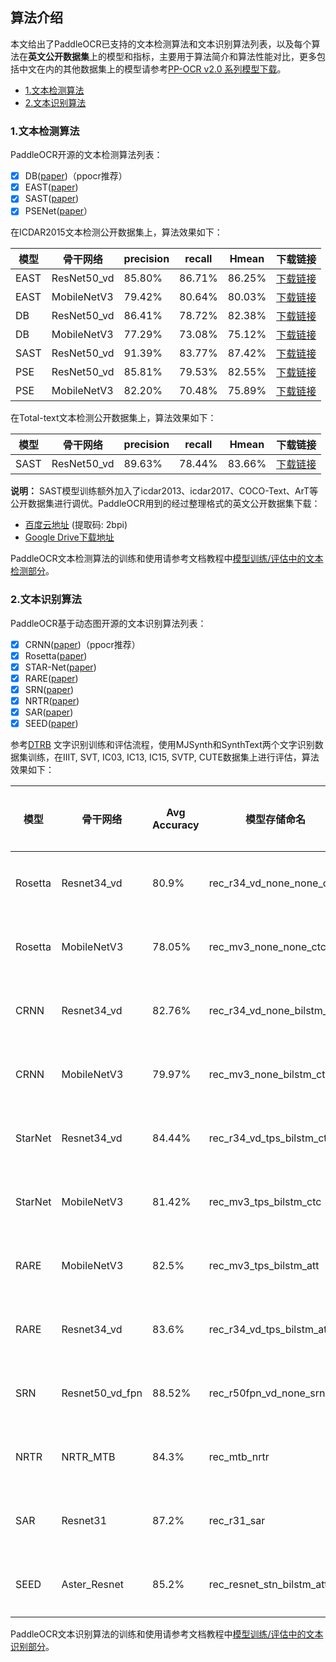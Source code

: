 <a name="算法介绍"></a>
## 算法介绍
本文给出了PaddleOCR已支持的文本检测算法和文本识别算法列表，以及每个算法在**英文公开数据集**上的模型和指标，主要用于算法简介和算法性能对比，更多包括中文在内的其他数据集上的模型请参考[PP-OCR v2.0 系列模型下载](./models_list.md)。

- [1.文本检测算法](#文本检测算法)
- [2.文本识别算法](#文本识别算法)

<a name="文本检测算法"></a>
### 1.文本检测算法

PaddleOCR开源的文本检测算法列表：
- [x]  DB([paper]( https://arxiv.org/abs/1911.08947))（ppocr推荐）
- [x]  EAST([paper](https://arxiv.org/abs/1704.03155))
- [x]  SAST([paper](https://arxiv.org/abs/1908.05498))
- [x]  PSENet([paper](https://arxiv.org/abs/1903.12473v2)）

在ICDAR2015文本检测公开数据集上，算法效果如下：

|模型|骨干网络|precision|recall|Hmean|下载链接|
| --- | --- | --- | --- | --- | --- |
|EAST|ResNet50_vd|85.80%|86.71%|86.25%|[下载链接](https://paddleocr.bj.bcebos.com/dygraph_v2.0/en/det_r50_vd_east_v2.0_train.tar)|
|EAST|MobileNetV3|79.42%|80.64%|80.03%|[下载链接](https://paddleocr.bj.bcebos.com/dygraph_v2.0/en/det_mv3_east_v2.0_train.tar)|
|DB|ResNet50_vd|86.41%|78.72%|82.38%|[下载链接](https://paddleocr.bj.bcebos.com/dygraph_v2.0/en/det_r50_vd_db_v2.0_train.tar)|
|DB|MobileNetV3|77.29%|73.08%|75.12%|[下载链接](https://paddleocr.bj.bcebos.com/dygraph_v2.0/en/det_mv3_db_v2.0_train.tar)|
|SAST|ResNet50_vd|91.39%|83.77%|87.42%|[下载链接](https://paddleocr.bj.bcebos.com/dygraph_v2.0/en/det_r50_vd_sast_icdar15_v2.0_train.tar)|
|PSE|ResNet50_vd|85.81%|79.53%|82.55%|[下载链接](https://paddleocr.bj.bcebos.com/dygraph_v2.1/en_det/det_r50_vd_pse_v2.0_train.tar)|
|PSE|MobileNetV3|82.20%|70.48%|75.89%|[下载链接](https://paddleocr.bj.bcebos.com/dygraph_v2.1/en_det/det_mv3_pse_v2.0_train.tar)|

在Total-text文本检测公开数据集上，算法效果如下：

|模型|骨干网络|precision|recall|Hmean|下载链接|
| --- | --- | --- | --- | --- | --- |
|SAST|ResNet50_vd|89.63%|78.44%|83.66%|[下载链接](https://paddleocr.bj.bcebos.com/dygraph_v2.0/en/det_r50_vd_sast_totaltext_v2.0_train.tar)|

**说明：** SAST模型训练额外加入了icdar2013、icdar2017、COCO-Text、ArT等公开数据集进行调优。PaddleOCR用到的经过整理格式的英文公开数据集下载：
* [百度云地址](https://pan.baidu.com/s/12cPnZcVuV1zn5DOd4mqjVw) (提取码: 2bpi)
* [Google Drive下载地址](https://drive.google.com/drive/folders/1ll2-XEVyCQLpJjawLDiRlvo_i4BqHCJe?usp=sharing)

PaddleOCR文本检测算法的训练和使用请参考文档教程中[模型训练/评估中的文本检测部分](./detection.md)。


<a name="文本识别算法"></a>
### 2.文本识别算法

PaddleOCR基于动态图开源的文本识别算法列表：
- [x]  CRNN([paper](https://arxiv.org/abs/1507.05717))（ppocr推荐）
- [x]  Rosetta([paper](https://arxiv.org/abs/1910.05085))
- [x]  STAR-Net([paper](http://www.bmva.org/bmvc/2016/papers/paper043/index.html))
- [x]  RARE([paper](https://arxiv.org/abs/1603.03915v1))
- [x]  SRN([paper](https://arxiv.org/abs/2003.12294))
- [x]  NRTR([paper](https://arxiv.org/abs/1806.00926v2))
- [x]  SAR([paper](https://arxiv.org/abs/1811.00751v2))
- [x]  SEED([paper](https://arxiv.org/pdf/2005.10977.pdf))

参考[DTRB](https://arxiv.org/abs/1904.01906) 文字识别训练和评估流程，使用MJSynth和SynthText两个文字识别数据集训练，在IIIT, SVT, IC03, IC13, IC15, SVTP, CUTE数据集上进行评估，算法效果如下：

|模型|骨干网络|Avg Accuracy|模型存储命名|下载链接|
|---|---|---|---|---|
|Rosetta|Resnet34_vd|80.9%|rec_r34_vd_none_none_ctc|[下载链接](https://paddleocr.bj.bcebos.com/dygraph_v2.0/en/rec_r34_vd_none_none_ctc_v2.0_train.tar)|
|Rosetta|MobileNetV3|78.05%|rec_mv3_none_none_ctc|[下载链接](https://paddleocr.bj.bcebos.com/dygraph_v2.0/en/rec_mv3_none_none_ctc_v2.0_train.tar)|
|CRNN|Resnet34_vd|82.76%|rec_r34_vd_none_bilstm_ctc|[下载链接](https://paddleocr.bj.bcebos.com/dygraph_v2.0/en/rec_r34_vd_none_bilstm_ctc_v2.0_train.tar)|
|CRNN|MobileNetV3|79.97%|rec_mv3_none_bilstm_ctc|[下载链接](https://paddleocr.bj.bcebos.com/dygraph_v2.0/en/rec_mv3_none_bilstm_ctc_v2.0_train.tar)|
|StarNet|Resnet34_vd|84.44%|rec_r34_vd_tps_bilstm_ctc|[下载链接](https://paddleocr.bj.bcebos.com/dygraph_v2.0/en/rec_r34_vd_tps_bilstm_ctc_v2.0_train.tar)|
|StarNet|MobileNetV3|81.42%|rec_mv3_tps_bilstm_ctc|[下载链接](https://paddleocr.bj.bcebos.com/dygraph_v2.0/en/rec_mv3_tps_bilstm_ctc_v2.0_train.tar)|
|RARE|MobileNetV3|82.5%|rec_mv3_tps_bilstm_att |[下载链接](https://paddleocr.bj.bcebos.com/dygraph_v2.0/en/rec_mv3_tps_bilstm_att_v2.0_train.tar)|
|RARE|Resnet34_vd|83.6%|rec_r34_vd_tps_bilstm_att |[下载链接](https://paddleocr.bj.bcebos.com/dygraph_v2.0/en/rec_r34_vd_tps_bilstm_att_v2.0_train.tar)|
|SRN|Resnet50_vd_fpn| 88.52% | rec_r50fpn_vd_none_srn | [下载链接](https://paddleocr.bj.bcebos.com/dygraph_v2.0/en/rec_r50_vd_srn_train.tar) |
|NRTR|NRTR_MTB| 84.3% | rec_mtb_nrtr | [下载链接](https://paddleocr.bj.bcebos.com/dygraph_v2.0/en/rec_mtb_nrtr_train.tar) |
|SAR|Resnet31| 87.2% | rec_r31_sar | [下载链接](https://paddleocr.bj.bcebos.com/dygraph_v2.1/rec/rec_r31_sar_train.tar) |
|SEED| Aster_Resnet | 85.2% | rec_resnet_stn_bilstm_att | [下载链接](https://paddleocr.bj.bcebos.com/dygraph_v2.1/rec/rec_resnet_stn_bilstm_att.tar)|
PaddleOCR文本识别算法的训练和使用请参考文档教程中[模型训练/评估中的文本识别部分](./recognition.md)。

